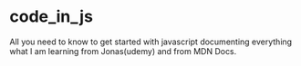 # code_in_js

All you need to know to get started with javascript
documenting everything what I am learning from Jonas(udemy) and from MDN Docs.
